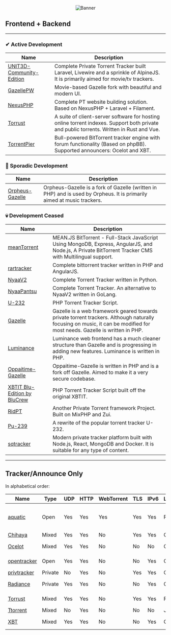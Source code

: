 <p align="center">
    <img src="https://i.postimg.cc/pTz27yvt/curated.png" alt="Banner">
</p>


## Frontend + Backend
---
### ✔ Active Development
| Name                                                                                  | Description                                                                                                                              |
|---------------------------------------------------------------------------------------|------------------------------------------------------------------------------------------------------------------------------------------|
| [UNIT3D-Community-Edition](https://github.com/HDInnovations/UNIT3D-Community-Edition) | Complete Private Torrent Tracker built Laravel, Livewire and a sprinkle of AlpineJS. It is primarily aimed for movie/tv trackers.        |
| [GazellePW](https://github.com/Mosasauroidea/GazellePW)                               | Movie-based Gazelle fork with beautiful and modern UI.                                                                                   |
| [NexusPHP](https://github.com/xiaomlove/nexusphp)                                     | Complete PT website building solution. Based on NexusPHP + Laravel + Filament.                                                           |
| [Torrust](https://github.com/torrust/torrust-index)                                         | A suite of client-server software for hosting online torrent indexes. Support both private and public torrents. Written in Rust and Vue. |
| [TorrentPier](https://github.com/torrentpier/torrentpier)                             | Bull-powered BitTorrent tracker engine with forum functionality (Based on phpBB). Supported announcers: Ocelot and XBT.                  |


### 🐢 Sporadic Development
| Name                                                 | Description                                                                                                            |
|------------------------------------------------------|------------------------------------------------------------------------------------------------------------------------|
| [Orpheus-Gazelle](https://github.com/OPSnet/Gazelle) | Orpheus-Gazelle is a fork of Gazelle (written in PHP) and is used by Orpheus. It is primarily aimed at music trackers. |

### 💀 Development Ceased
| Name                                                                                       | Description                                                                                                                                                             |
|--------------------------------------------------------------------------------------------|-------------------------------------------------------------------------------------------------------------------------------------------------------------------------|
| [meanTorrent](https://github.com/taobataoma/meanTorrent)                                   | MEAN.JS BitTorrent - Full-Stack JavaScript Using MongoDB, Express, AngularJS, and Node.js, A Private BitTorrent Tracker CMS with Multilingual support.                  |
| [rartracker](https://github.com/swetorrentking/rartracker)                                 | Complete bittorrent tracker written in PHP and AngularJS.                                                                                                               |
| [NyaaV2](https://github.com/nyaadevs/nyaa)                                                 | Complete Torrent Tracker written in Python.                                                                                                                             |
| [NyaaPantsu](https://github.com/NyaaPantsu/nyaa)                                           | Complete Torrent Tracker. An alternative to NyaaV2 written in GoLang.                                                                                                   |
| [U-232](https://github.com/Bigjoos/U-232-V5)                                               | PHP Torrent Tracker Script.                                                                                                                                             |
| [Gazelle](https://github.com/WhatCD/Gazelle)                                               | Gazelle is a web framework geared towards private torrent trackers. Although naturally focusing on music, it can be modified for most needs. Gazelle is written in PHP. |
| [Luminance](https://github.com/Empornium/Luminance)                                        | Luminance web frontend has a much cleaner structure than Gazelle and is progressing in adding new features. Luminance is written in PHP.                                |
| [Oppaitime-Gazelle](https://git.oppaiti.me/Oppaitime/Gazelle)                              | Oppaitime-Gazelle is written in PHP and is a fork off Gazelle. Aimed to make it a very secure codebase.                                                                 |
| [XBTIT Blu-Edition by BluCrew](https://github.com/bug-me-not/XBTIT-Blu-Edition-by-BluCrew) | PHP Torrent Tracker Script built off the original XBTIT.                                                                                                                |
| [RidPT](https://github.com/Rhilip/RidPT) | Another Private Torrent framework Project. Built on MixPHP and Zui. |
| [Pu-239](https://github.com/darkalchemy/Pu-239)      | A rewrite of the popular torrent tracker U-232.                                                                        |
| [sqtracker](https://github.com/tdjsnelling/sqtracker)                             | Modern private tracker platform built with Node.js, React, MongoDB and Docker. It is suitable for any type of content.                  |

---

## Tracker/Announce Only

In alphabetical order:

[aquatic]: https://github.com/greatest-ape/aquatic
[BitTorrentPHPAnnounceSocketServer]: https://github.com/kaitokid222/BitTorrentPHPAnnounceSocketServer
[Chihaya]: https://github.com/chihaya/chihaya
[Mika]: https://github.com/leighmacdonald/mika
[notorious]: https://github.com/GrappigPanda/notorious
[Ocelot]: https://github.com/torrentpier/ocelot
[opentracker]: http://erdgeist.org/arts/software/opentracker
[privtracker]: https://github.com/meehow/privtracker
[Radiance]: https://github.com/Empornium/Radiance
[Torrust]: https://github.com/torrust/torrust-tracker
[Ttorrent]: https://github.com/mpetazzoni/ttorrent
[XBT]: https://github.com/OlafvdSpek/xbt

| Name          | Type    | UDP | HTTP | WebTorrent | TLS | IPv6  | Language | OS                     | Notes             |
|---------------|---------|-----|------|------------|-----|-------|----------|------------------------|-------------------|
| [aquatic]     | Open    | Yes | Yes  | Yes        | Yes | Yes   | Rust     | Unix-like / Linux 5.8+ |                   |
| [Chihaya]     | Mixed   | Yes | Yes  | No         | Yes | Yes   | Go       | ?                      |                   |
| [Ocelot]      | Mixed   | Yes | Yes  | No         | No  | No    | C++      | Linux, Windows         | Requires mysql    |
| [opentracker] | Open    | Yes | Yes  | No         | No  | Yes   | C        | Unix-like              |                   |
| [privtracker] | Private | No  | Yes  | No         | Yes | Yes   | Go       | ?                      |                   |
| [Radiance]    | Private | Yes | Yes  | No         | No  | Yes   | C++      | Unix-like              | Requires mysql    |
| [Torrust]     | Mixed   | Yes | Yes  | No         | Yes | Yes   | Rust     | Cross-platform         |                   |
| [Ttorrent]    | Mixed   | No  | Yes  | No         | No  | No    | Java     | ?                      | __Unmaintained?__ |
| [XBT]         | Mixed   | Yes | Yes  | No         | No  | Yes   | C++      | Linux, Windows         | Requires mysql    |

